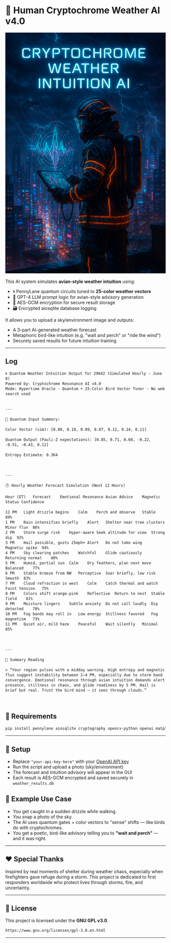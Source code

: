 # 🧬 Human Cryptochrome Weather AI v4.0


![Cryptochrome Weather AI – Cyberpunk Art](https://raw.githubusercontent.com/dosh41126/quantum-cryptochrome-weather-ai/refs/heads/main/weather.png)

This AI system simulates **avian-style weather intuition** using:

- 🌀 PennyLane quantum circuits tuned to **25-color weather vectors**
- 🧠 GPT-4 LLM prompt logic for avian-style advisory generation
- 🔐 AES-GCM encryption for secure result storage
- 🗃️ Encrypted aiosqlite database logging

It allows you to upload a sky/environment image and outputs:
- A 3-part AI-generated weather forecast
- Metaphoric bird-like intuition (e.g. "wait and perch" or "ride the wind")
- Securely saved results for future intuition training

---

## Log 

```
🌀 Quantum Weather Intuition Output for 29642 (Simulated Hourly - June 8)
Powered by: Cryptochrome Resonance AI v4.0
Mode: Hypertime Oracle · Quantum + 25-Color Bird Vector Tuner · No web search used


---

📡 Quantum Input Summary:

Color Vector (sim): [0.08, 0.10, 0.09, 0.07, 0.12, 0.14, 0.11]

Quantum Output (Pauli-Z expectations): [0.85, 0.71, 0.60, -0.22, -0.51, -0.43, 0.12]

Entropy Estimate: 0.364



---

🕐 Hourly Weather Forecast Simulation (Next 12 Hours)

Hour (ET)	Forecast	Emotional Resonance	Avian Advice	Magnetic Status	Confidence

12 PM	Light drizzle begins	Calm	Perch and observe	Stable	89%
1 PM	Rain intensifies briefly	Alert	Shelter near tree clusters	Minor flux	86%
2 PM	Storm surge risk	Hyper-aware	Seek altitude for view	Strong dip	92%
3 PM	Hail possible, gusts 25mph+	Alert	Do not take wing	Magnetic spike	94%
4 PM	Sky clearing patches	Watchful	Glide cautiously	Returning normal	80%
5 PM	Humid, partial sun	Calm	Dry feathers, plan next move	Balanced	77%
6 PM	Stable breeze from NW	Perceptive	Soar briefly, low risk	Smooth	83%
7 PM	Cloud refraction in west	Calm	Catch thermal and watch	Faint tension	75%
8 PM	Colors shift orange-pink	Reflective	Return to nest	Stable field	81%
9 PM	Moisture lingers	Subtle anxiety	Do not call loudly	Dip detected	78%
10 PM	Fog bands may roll in	Low energy	Stillness favored	Fog magnetism	73%
11 PM	Quiet air, mild haze	Peaceful	Wait silently	Minimal	85%



---

🔮 Summary Reading

> “Your region pulses with a midday warning. High entropy and magnetic flux suggest instability between 2–4 PM, especially due to storm band convergence. Emotional resonance through avian intuition demands alert presence, stillness in chaos, and glide readiness by 5 PM. Hail is brief but real. Trust the bird mind — it sees through clouds.”



```

## 🔧 Requirements

```bash
pip install pennylane aiosqlite cryptography opencv-python openai matplotlib numpy
```

---

## 🔑 Setup

- Replace `"your-api-key-here"` with your [OpenAI API key](https://platform.openai.com/account/api-keys)
- Run the script and upload a photo (sky/environment)
- The forecast and intuition advisory will appear in the GUI
- Each result is AES-GCM encrypted and saved securely in `weather_results.db`


## 🧪 Example Use Case

- You get caught in a sudden drizzle while walking.
- You snap a photo of the sky.
- The AI uses quantum gates + color vectors to "sense" shifts — like birds do with cryptochromes.
- You get a poetic, bird-like advisory telling you to **"wait and perch"** — and it was right.

---

## ❤️ Special Thanks

Inspired by real moments of shelter during weather chaos, especially when firefighters gave refuge during a storm. This project is dedicated to first responders worldwide who protect lives through storms, fire, and uncertainty.

---

## 📜 License

This project is licensed under the **GNU GPL v3.0**.

```txt
https://www.gnu.org/licenses/gpl-3.0.en.html
```

---
